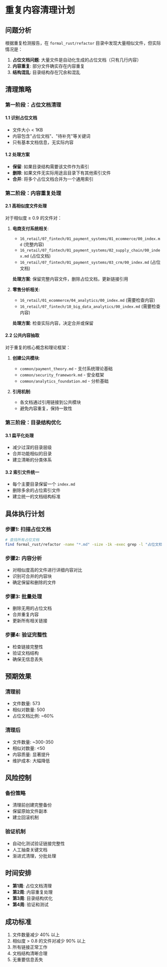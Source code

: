 # 重复内容清理计划

## 问题分析

根据重复检测报告，在 `formal_rust/refactor` 目录中发现大量相似文件，但实际情况是：

1. **占位文档问题**: 大量文件是自动化生成的占位文档（只有几行内容）
2. **内容重复**: 部分文件确实存在内容重复
3. **结构混乱**: 目录结构存在冗余和混乱

## 清理策略

### 第一阶段：占位文档清理

#### 1.1 识别占位文档

- 文件大小 < 1KB
- 内容包含"占位文档"、"待补充"等关键词
- 只有基本文档信息，无实际内容

#### 1.2 处理方案

- **保留**: 如果目录结构需要该文件作为索引
- **删除**: 如果文件无实际用途且目录下有其他索引文件
- **合并**: 将多个占位文档合并为一个通用索引

### 第二阶段：内容重复处理

#### 2.1 高相似度文件处理

对于相似度 ≥ 0.9 的文件对：

1. **电商支付系统相关**:
   - `16_retail/07_fintech/01_payment_systems/01_ecommerce/00_index.md` (完整内容)
   - `16_retail/07_fintech/01_payment_systems/02_supply_chain/00_index.md` (占位文档)
   - `16_retail/07_fintech/01_payment_systems/03_crm/00_index.md` (占位文档)

   **处理方案**: 保留完整内容文件，删除占位文档，更新链接引用

2. **零售分析相关**:
   - `16_retail/01_ecommerce/04_analytics/00_index.md` (需要检查内容)
   - `16_retail/07_fintech/10_big_data_analytics/00_index.md` (需要检查内容)

   **处理方案**: 检查实际内容，决定合并或保留

#### 2.2 公共内容抽取

对于重复的核心概念和理论框架：

1. **创建公共模块**:
   - `common/payment_theory.md` - 支付系统理论基础
   - `common/security_framework.md` - 安全框架
   - `common/analytics_foundation.md` - 分析基础

2. **引用机制**:
   - 各文档通过引用链接到公共模块
   - 避免内容重复，保持一致性

### 第三阶段：目录结构优化

#### 3.1 扁平化处理

- 减少过深的目录层级
- 合并功能相似的目录
- 建立清晰的分类体系

#### 3.2 索引文件统一

- 每个主要目录保留一个 `index.md`
- 删除多余的占位索引文件
- 建立统一的文档结构标准

## 具体执行计划

### 步骤1: 扫描占位文档

```bash
# 查找所有占位文档
find formal_rust/refactor -name "*.md" -size -1k -exec grep -l "占位文档\|待补充" {} \;
```

### 步骤2: 内容分析

- 对相似度高的文件进行详细内容对比
- 识别可合并的内容块
- 确定保留和删除的文件

### 步骤3: 批量处理

- 删除无用的占位文档
- 合并重复内容
- 更新所有相关链接

### 步骤4: 验证完整性

- 检查链接完整性
- 验证文档结构
- 确保无信息丢失

## 预期效果

### 清理前

- 文件数量: 573
- 相似对数量: 500
- 占位文档比例: ~60%

### 清理后

- 文件数量: ~300-350
- 相似对数量: <50
- 内容质量: 显著提升
- 维护成本: 大幅降低

## 风险控制

### 备份策略

- 清理前创建完整备份
- 保留原始文件副本
- 建立回滚机制

### 验证机制

- 自动化测试验证链接完整性
- 人工抽查关键文档
- 渐进式清理，分批处理

## 时间安排

- **第1周**: 占位文档清理
- **第2周**: 内容重复处理
- **第3周**: 目录结构优化
- **第4周**: 验证和测试

## 成功标准

1. 文件数量减少 40% 以上
2. 相似度 > 0.8 的文件对减少 90% 以上
3. 所有链接正常工作
4. 文档结构清晰合理
5. 无重要信息丢失
